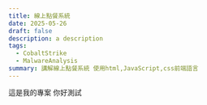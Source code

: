 ```yaml
---
title: 線上點餐系統
date: 2025-05-26
draft: false
description: a description
tags:
  - CobaltStrike
  - MalwareAnalysis
summary: 講解線上點餐系統 使用html,JavaScript,css前端語言
---
```

這是我的專案 你好測試